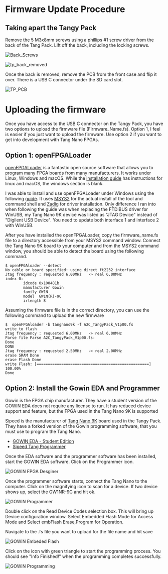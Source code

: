 # Firmware Update Procedure

## Taking apart the Tangy Pack

Remove the 5 M3x8mm screws using a phillips #1 screw driver from the back of the Tang Pack.  Lift off the back, including the locking screws.  

![Back_Screws](./../Images/back_screws.jpg)

![tp_back_removed](./../Images/tp_back_removed.jpg)

Once the back is removed, remove the PCB from the front case and flip it over.  There is a USB C connector under the SD card slot.  

![TP_PCB](./../Images/TP_PCB.jpg)

# Uploading the firmware

Once you have access to the USB C connector on the Tangy Pack, you have two options to upload the firmware file (Firmware_Name.fs).  Option 1, I feel is easier if you just want to upload the firmware.  Use option 2 if you want to get into development with Tang Nano FPGAs.

## Option 1: openFPGALoader

[openFPGALoader](https://github.com/trabucayre/openFPGALoader) is a fantastic open source software that allows you to program many FPGA boards from many manufacturers.   It works under Linux, Windows and macOS.  While the [installation guide](https://trabucayre.github.io/openFPGALoader/guide/install.html) has instructions for linux and macOS, the windows section is blank.

I was able to install and use openFPGALoader under Windows using the following [guide](https://fpga.mit.edu/6205/F22/documentation/openFPGA).  It uses [MSYS2](https://www.msys2.org/) for the actual install of the tool and command shell and [Zadig](https://zadig.akeo.ie/) for driver installation.  Only difference I ran into when following the guide was when replacing the FTDIBUS driver for WinUSB, my Tang Nano 9K device was listed as "JTAG Device" instead of "Digilent USB Device".  You need to update both interface 1 and interface 2 with WinUSB.

After you have installed the openFPGALoader, copy the firmware_name.fs file to a directory accessible from your MSYS2 command window.  Connect the Tang Nano 9K board to your computer and from the MSYS2 command window, you should be able to detect the board using the following command.

```
$ openFPGAloader --detect
No cable or board specified: using direct ft2232 interface
Jtag frequency : requested 6.00MHz   -> real 6.00MHz
index 0:
        idcode 0x100481b
        manufacturer Gowin
        family GW1N
        model  GW1N(R)-9C
        irlength 8
```

Assuming the firmware file is in the correct directory, you can use the following command to upload the new firmware

```
$  openFPGAloader -b tangnano9k -f A2C_TangyPack_V1p00.fs
write to flash
Jtag frequency : requested 6.00MHz   -> real 6.00MHz
Parse file Parse A2C_TangyPack_V1p00.fs:
Done
DONE
Jtag frequency : requested 2.50MHz   -> real 2.00MHz
erase SRAM Done
erase Flash Done
write Flash: [==================================================] 100.00%
Done
```


## Option 2: Install the Gowin EDA and Programmer

Gowin is the FPGA chip manufacturer.  They have a student version of the GOWIN EDA does not require any license to run.  It has reduced device support and feature, but the FPGA used in the Tang Nano 9K is supported

Sipeed is the manufacturer of [Tang Nano 9K](https://wiki.sipeed.com/hardware/en/tang/Tang-Nano-9K/Nano-9K.html) board used in the Tangy Pack.  They have a forked version of the Gowin programming software, that you must use to program the Tang Nano.

* [GOWIN EDA - Student Edition](https://magicjellybeanfpga.github.io/mjb/software.html)
* [Sipeed Tang Programmer](https://dl.sipeed.com/shareURL/TANG/programmer)


Once the EDA software and the programmer software has been installed, start the GOWIN EDA software.  Click on the Programmer icon.

![GOWIN FPGA Desginer](./../Images/GOWIN_FPGA_Designer.png)


Once the programmer software starts, connect the Tang Nano to the computer.  Click on the magnifying icon to scan for a device.  If two device shows up, select the GW1NR-9C and hit ok.

![GOWIN Programmer](./../Images/GOWIN_programmer.png)

Double click on the Read Device Codes selection box.  This will bring up Device configuration window.  Select Embedded Flash Mode for Access Mode and Select embFlash Erase,Program for Operation.  

Navigate to the .fs file you want to upload for the file name and hit save

![GOWIN Embeded Flash](./../Images/GOWIN_Embeded_Flash_Mode.png)

Click on the icon with green triangle to start the programming process.
You should see "Info Finished!" when the programming completes successfully.
 
![GOWIN Programming](./../Images/GOWIN_programming.png)